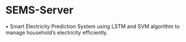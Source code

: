 # SEMS-Server

•	Smart Electricity Prediction System using LSTM and SVM algorithm to manage household’s electricity efficiently.
